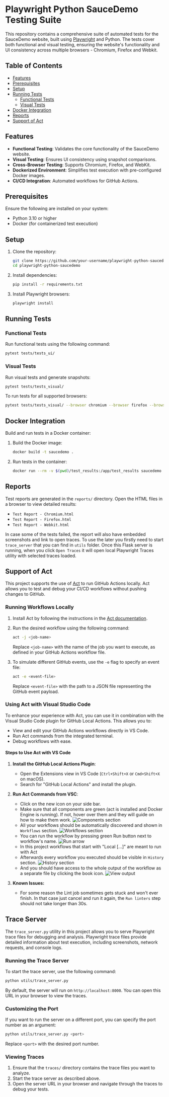 # Playwright Python SauceDemo Testing Suite

This repository contains a comprehensive suite of automated tests for the SauceDemo website, built using [Playwright](https://playwright.dev/python/) and Python. The tests cover both functional and visual testing, ensuring the website's functionality and UI consistency across multiple browsers - Chromium, Firefox and Webkit.

## Table of Contents

- [Features](#features)
- [Prerequisites](#prerequisites)
- [Setup](#setup)
- [Running Tests](#running-tests)
  - [Functional Tests](#functional-tests)
  - [Visual Tests](#visual-tests)
- [Docker Integration](#docker-integration)
- [Reports](#reports)
- [Support of Act](#support-of-act)

## Features

- **Functional Testing**: Validates the core functionality of the SauceDemo website.
- **Visual Testing**: Ensures UI consistency using snapshot comparisons.
- **Cross-Browser Testing**: Supports Chromium, Firefox, and WebKit.
- **Dockerized Environment**: Simplifies test execution with pre-configured Docker images.
- **CI/CD Integration**: Automated workflows for GitHub Actions.

## Prerequisites

Ensure the following are installed on your system:

- Python 3.10 or higher
- Docker (for containerized test execution)

## Setup

1. Clone the repository:
   ```bash
   git clone https://github.com/your-username/playwright-python-saucedemo.git
   cd playwright-python-saucedemo
   ```

2. Install dependencies:
   ```bash
   pip install -r requirements.txt
   ```

3. Install Playwright browsers:
   ```bash
   playwright install
   ```

## Running Tests

### Functional Tests

Run functional tests using the following command:
```bash
pytest tests/tests_ui/
```

### Visual Tests

Run visual tests and generate snapshots:
```bash
pytest tests/tests_visual/
```

To run tests for all supported browsers:
```bash
pytest tests/tests_visual/ --browser chromium --browser firefox --browser webkit
```

## Docker Integration

Build and run tests in a Docker container:

1. Build the Docker image:
   ```bash
   docker build -t saucedemo .
   ```

2. Run tests in the container:
   ```bash
   docker run --rm -v $(pwd)/test_results:/app/test_results saucedemo pytest tests/tests_ui/
   ```

## Reports

Test reports are generated in the `reports/` directory. Open the HTML files in a browser to view detailed results:

- `Test Report - Chromium.html`
- `Test Report - Firefox.html`
- `Test Report - Webkit.html`

In case some of the tests failed, the report will also have embedded screenshots and link to open traces. To use the later you firstly need to start `trace_server` that you can find in `utils` folder. Once this Flask server is running, when you click `Open Traces` it will open local Playwright Traces utility with selected traces loaded.

## Support of Act

This project supports the use of [Act](https://github.com/nektos/act) to run GitHub Actions locally. Act allows you to test and debug your CI/CD workflows without pushing changes to GitHub.

### Running Workflows Locally

1. Install Act by following the instructions in the [Act documentation](https://github.com/nektos/act#installation).

2. Run the desired workflow using the following command:
   ```bash
   act -j <job-name>
   ```
   Replace `<job-name>` with the name of the job you want to execute, as defined in your GitHub Actions workflow file.

3. To simulate different GitHub events, use the `-e` flag to specify an event file:
   ```bash
   act -e <event-file>
   ```
   Replace `<event-file>` with the path to a JSON file representing the GitHub event payload.

### Using Act with Visual Studio Code

To enhance your experience with Act, you can use it in combination with the Visual Studio Code plugin for GitHub Local Actions. This allows you to:

- View and edit your GitHub Actions workflows directly in VS Code.
- Run Act commands from the integrated terminal.
- Debug workflows with ease.

#### Steps to Use Act with VS Code

1. **Install the GitHub Local Actions Plugin**:
   - Open the Extensions view in VS Code (`Ctrl+Shift+X` or `Cmd+Shift+X` on macOS).
   - Search for "GitHub Local Actions" and install the plugin.

2. **Run Act Commands from VSC**:
   - Click on the new icon on your side bar.
   - Make sure that all components are green (act is installed and Docker Engine is running). If not, hover over them and they will guide on how to make them work.
   ![Components section](readme_images/components_section.png)
   - All your workflows should be automatically discovered and shown in `Workflows` section.
   ![Workflows section](readme_images/workflows_section.png)
   - You can run the workflow by pressing green Run button next to workflow's name.
   ![Run arrow](readme_images/run_arrow.png)
   - In this project workflows that start with "Local [...]" are meant to run with Act
   - Afterwards every workflow you executed should be visible in `History` section.
   ![History section](readme_images/history_section.png)
   - And you should have access to the whole output of the workflow as a separate file by clicking the book icon.
   ![View output](readme_images/view_output.png)

3. **Known Issues:**
   - For some reason the Lint job sometimes gets stuck and won't ever finish. In that case just cancel and run it again, the `Run linters` step should not take longer than 30s.

## Trace Server

The `trace_server.py` utility in this project allows you to serve Playwright trace files for debugging and analysis. Playwright trace files provide detailed information about test execution, including screenshots, network requests, and console logs.

### Running the Trace Server

To start the trace server, use the following command:
```bash
python utils/trace_server.py
```

By default, the server will run on `http://localhost:8000`. You can open this URL in your browser to view the traces.

### Customizing the Port

If you want to run the server on a different port, you can specify the port number as an argument:
```bash
python utils/trace_server.py <port>
```
Replace `<port>` with the desired port number.

### Viewing Traces

1. Ensure that the `traces/` directory contains the trace files you want to analyze.
2. Start the trace server as described above.
3. Open the server URL in your browser and navigate through the traces to debug your tests.